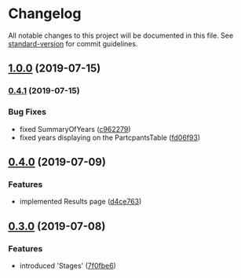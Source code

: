 # Changelog

All notable changes to this project will be documented in this file. See [standard-version](https://github.com/conventional-changelog/standard-version) for commit guidelines.

## [1.0.0](https://github.com/alexbadm/code-sign-app/compare/v0.4.1...v1.0.0) (2019-07-15)



### [0.4.1](https://github.com/alexbadm/code-sign-app/compare/v0.4.0...v0.4.1) (2019-07-15)


### Bug Fixes

* fixed SummaryOfYears ([c962279](https://github.com/alexbadm/code-sign-app/commit/c962279))
* fixed years displaying on the PartcpantsTable ([fd06f93](https://github.com/alexbadm/code-sign-app/commit/fd06f93))



## [0.4.0](https://github.com/alexbadm/code-sign-app/compare/v0.3.0...v0.4.0) (2019-07-09)


### Features

* implemented Results page ([d4ce763](https://github.com/alexbadm/code-sign-app/commit/d4ce763))



## [0.3.0](https://github.com/alexbadm/code-sign-app/compare/v0.2.4...v0.3.0) (2019-07-08)


### Features

* introduced 'Stages' ([7f0fbe6](https://github.com/alexbadm/code-sign-app/commit/7f0fbe6))
